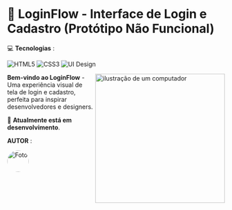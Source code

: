 # 🎨 **LoginFlow** - Interface de Login e Cadastro (Protótipo Não Funcional)

<div align="left">

💻 **Tecnologias** :

  ![HTML5](https://img.shields.io/badge/HTML5-E34F26?style=for-the-badge&logo=html5&logoColor=white)
  ![CSS3](https://img.shields.io/badge/CSS3-1572B6?style=for-the-badge&logo=css3&logoColor=white)
  ![UI Design](https://img.shields.io/badge/UI_Design-FF6B6B?style=for-the-badge)

</div>

<img src="https://raw.githubusercontent.com/MicaelliMedeiros/micaellimedeiros/master/image/computer-illustration.png" alt="ilustração de um computador" min-width="300px" max-width="300px" width="300px" align="right">

**Bem-vindo ao LoginFlow** - Uma experiência visual de tela de login e cadastro, perfeita para inspirar desenvolvedores e designers. 

🔄 **Atualmente está em desenvolvimento**.

**AUTOR** :
<div align="left">
    <img src="https://avatars.githubusercontent.com/u/189550208?v=4" width="50px" style="border-radius: 50%; margin-right: 20px;" alt="Foto"/>

 </div>